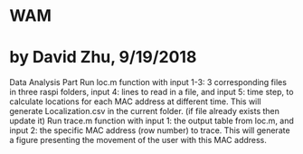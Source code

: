 # WAM
# by David Zhu, 9/19/2018
Data Analysis Part
Run loc.m function with input 1-3: 3 corresponding files in three raspi folders, input 4: lines to read in a file, and input 5: time step, to calculate locations for each MAC address at different time.
This will generate Localization.csv in the current folder. (if file already exists then update it)
Run trace.m function with input 1: the output table from loc.m, and input 2: the specific MAC address (row number) to trace.
This will generate a figure presenting the movement of the user with this MAC address.
